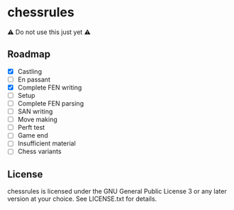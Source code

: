 chessrules
==========

:warning: Do not use this just yet :warning:

Roadmap
-------

* [x] Castling
* [ ] En passant
* [x] Complete FEN writing
* [ ] Setup
* [ ] Complete FEN parsing
* [ ] SAN writing
* [ ] Move making
* [ ] Perft test
* [ ] Game end
* [ ] Insufficient material
* [ ] Chess variants

License
-------

chessrules is licensed under the GNU General Public License 3 or any later
version at your choice. See LICENSE.txt for details.
